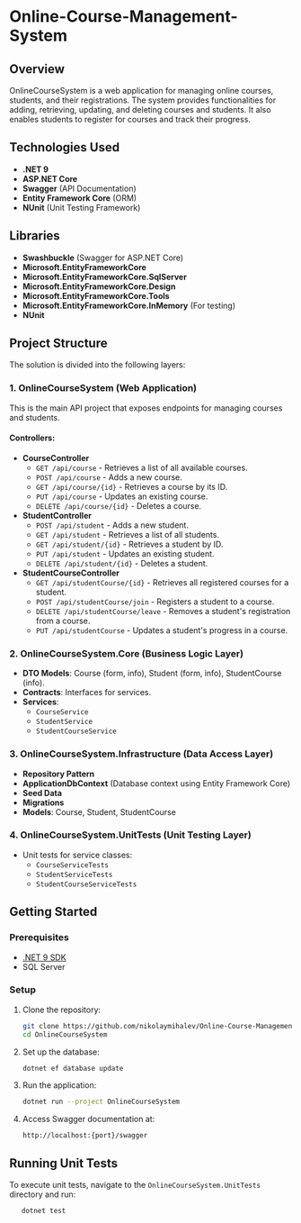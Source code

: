 # Online-Course-Management-System

## Overview

OnlineCourseSystem is a web application for managing online courses, students, and their registrations. The system provides functionalities for adding, retrieving, updating, and deleting courses and students. It also enables students to register for courses and track their progress.

## Technologies Used

- **.NET 9**
- **ASP.NET Core**
- **Swagger** (API Documentation)
- **Entity Framework Core** (ORM)
- **NUnit** (Unit Testing Framework)

## Libraries

- **Swashbuckle** (Swagger for ASP.NET Core)
- **Microsoft.EntityFrameworkCore**
- **Microsoft.EntityFrameworkCore.SqlServer**
- **Microsoft.EntityFrameworkCore.Design**
- **Microsoft.EntityFrameworkCore.Tools**
- **Microsoft.EntityFrameworkCore.InMemory** (For testing)
- **NUnit**

## Project Structure

The solution is divided into the following layers:

### 1. OnlineCourseSystem (Web Application)

This is the main API project that exposes endpoints for managing courses and students.

#### Controllers:

- **CourseController**
  - `GET /api/course` - Retrieves a list of all available courses.
  - `POST /api/course` - Adds a new course.
  - `GET /api/course/{id}` - Retrieves a course by its ID.
  - `PUT /api/course` - Updates an existing course.
  - `DELETE /api/course/{id}` - Deletes a course.
- **StudentController**
  - `POST /api/student` - Adds a new student.
  - `GET /api/student` - Retrieves a list of all students.
  - `GET /api/student/{id}` - Retrieves a student by ID.
  - `PUT /api/student` - Updates an existing student.
  - `DELETE /api/student/{id}` - Deletes a student.
- **StudentCourseController**
  - `GET /api/studentCourse/{id}` - Retrieves all registered courses for a student.
  - `POST /api/studentCourse/join` - Registers a student to a course.
  - `DELETE /api/studentCourse/leave` - Removes a student's registration from a course.
  - `PUT /api/studentCourse` - Updates a student's progress in a course.

### 2. OnlineCourseSystem.Core (Business Logic Layer)

- **DTO Models**: Course (form, info), Student (form, info), StudentCourse (info).
- **Contracts**: Interfaces for services.
- **Services**:
  - `CourseService`
  - `StudentService`
  - `StudentCourseService`

### 3. OnlineCourseSystem.Infrastructure (Data Access Layer)

- **Repository Pattern**
- **ApplicationDbContext** (Database context using Entity Framework Core)
- **Seed Data**
- **Migrations**
- **Models**: Course, Student, StudentCourse

### 4. OnlineCourseSystem.UnitTests (Unit Testing Layer)

- Unit tests for service classes:
  - `CourseServiceTests`
  - `StudentServiceTests`
  - `StudentCourseServiceTests`

## Getting Started

### Prerequisites

- [.NET 9 SDK](https://dotnet.microsoft.com/)
- SQL Server

### Setup

1. Clone the repository:
   ```sh
   git clone https://github.com/nikolaymihalev/Online-Course-Management-System.git
   cd OnlineCourseSystem
   ```
2. Set up the database:
   ```sh
   dotnet ef database update
   ```
3. Run the application:
   ```sh
   dotnet run --project OnlineCourseSystem
   ```
4. Access Swagger documentation at:
   ```
   http://localhost:{port}/swagger
   ```

## Running Unit Tests

To execute unit tests, navigate to the `OnlineCourseSystem.UnitTests` directory and run:

```sh
   dotnet test
```